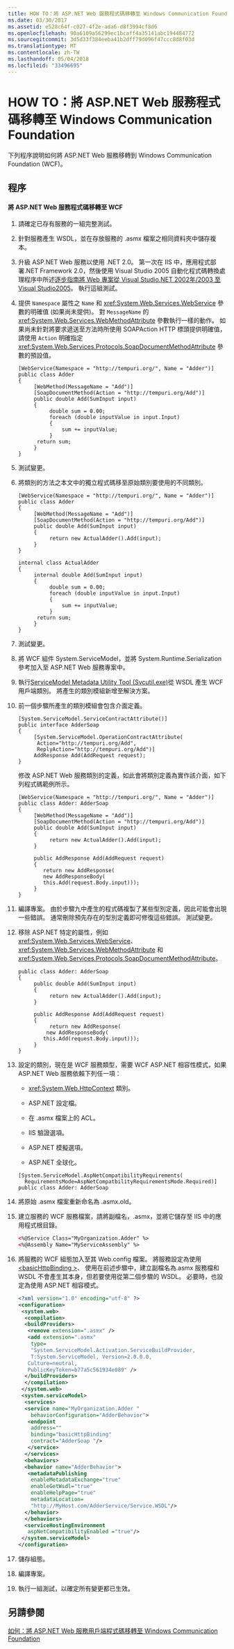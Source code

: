 ```yaml
---
title: HOW TO：將 ASP.NET Web 服務程式碼移轉至 Windows Communication Foundation
ms.date: 03/30/2017
ms.assetid: e528c64f-c027-4f2e-ada6-d8f3994cf8d6
ms.openlocfilehash: 90a6109a56299ec1bcaff4a35141abc194484772
ms.sourcegitcommit: 3d5d33f384eeba41b2dff79d096f47ccc8d8f03d
ms.translationtype: MT
ms.contentlocale: zh-TW
ms.lasthandoff: 05/04/2018
ms.locfileid: "33496695"
---
```

# <a name="how-to-migrate-aspnet-web-service-code-to-the-windows-communication-foundation"></a>HOW TO：將 ASP.NET Web 服務程式碼移轉至 Windows Communication Foundation
下列程序說明如何將 ASP.NET Web 服務移轉到 Windows Communication Foundation (WCF)。  
  
## <a name="procedure"></a>程序  
  
#### <a name="to-migrate-aspnet-web-service-code-to-wcf"></a>將 ASP.NET Web 服務程式碼移轉至 WCF  
  
1.  請確定已存有服務的一組完整測試。  
  
2.  針對服務產生 WSDL，並在存放服務的 .asmx 檔案之相同資料夾中儲存複本。  
  
3.  升級 ASP.NET Web 服務以使用 .NET 2.0。 第一次在 IIS 中，應用程式部署.NET Framework 2.0，然後使用 Visual Studio 2005 自動化程式碼轉換處理程序中所述[逐步指南將 Web 專案從 Visual Studio.NET 2002年/2003 至 Visual Studio2005](http://go.microsoft.com/fwlink/?LinkId=96492)。 執行這組測試。  
  
4.  提供 `Namespace` 屬性之 `Name` 和 <xref:System.Web.Services.WebService> 參數的明確值 (如果尚未提供)。 對 `MessageName` 的 <xref:System.Web.Services.WebMethodAttribute> 參數執行一樣的動作。 如果尚未針對將要求遞送至方法時所使用 SOAPAction HTTP 標頭提供明確值，請使用 `Action` 明確指定 <xref:System.Web.Services.Protocols.SoapDocumentMethodAttribute> 參數的預設值。  
  
    ```  
    [WebService(Namespace = "http://tempuri.org/", Name = "Adder")]  
    public class Adder  
    {  
         [WebMethod(MessageName = "Add")]  
         [SoapDocumentMethod(Action = "http://tempuri.org/Add")]  
         public double Add(SumInput input)  
         {  
              double sum = 0.00;  
              foreach (double inputValue in input.Input)  
              {  
                  sum += inputValue;  
              }  
          return sum;  
         }  
    }  
    ```  
  
5.  測試變更。  
  
6.  將類別的方法之本文中的獨立程式碼移至原始類別要使用的不同類別。  
  
    ```  
    [WebService(Namespace = "http://tempuri.org/", Name = "Adder")]  
    public class Adder  
    {  
         [WebMethod(MessageName = "Add")]  
         [SoapDocumentMethod(Action = "http://tempuri.org/Add")]  
         public double Add(SumInput input)  
         {  
              return new ActualAdder().Add(input);  
         }  
    }  
  
    internal class ActualAdder  
    {  
         internal double Add(SumInput input)  
         {  
              double sum = 0.00;  
              foreach (double inputValue in input.Input)  
              {  
                  sum += inputValue;  
              }  
          return sum;  
         }  
    }  
    ```  
  
7.  測試變更。  
  
8.  將 WCF 組件 System.ServiceModel，並將 System.Runtime.Serialization 參考加入至 ASP.NET Web 服務專案中。  
  
9. 執行[ServiceModel Metadata Utility Tool (Svcutil.exe)](../../../../docs/framework/wcf/servicemodel-metadata-utility-tool-svcutil-exe.md)從 WSDL 產生 WCF 用戶端類別。 將產生的類別模組新增至解決方案。  
  
10. 前一個步驟所產生的類別模組會包含介面定義。  
  
    ```  
    [System.ServiceModel.ServiceContractAttribute()]  
    public interface AdderSoap  
    {  
         [System.ServiceModel.OperationContractAttribute(  
          Action="http://tempuri.org/Add",   
          ReplyAction="http://tempuri.org/Add")]  
         AddResponse Add(AddRequest request);  
    }  
    ```  
  
     修改 ASP.NET Web 服務類別的定義，如此會將類別定義為實作該介面，如下列程式碼範例所示。  
  
    ```  
    [WebService(Namespace = "http://tempuri.org/", Name = "Adder")]  
    public class Adder: AdderSoap  
    {  
         [WebMethod(MessageName = "Add")]  
         [SoapDocumentMethod(Action = "http://tempuri.org/Add")]  
         public double Add(SumInput input)  
         {  
              return new ActualAdder().Add(input);  
         }  
  
         public AddResponse Add(AddRequest request)  
         {  
            return new AddResponse(  
            new AddResponseBody(  
            this.Add(request.Body.input)));  
         }  
    }  
    ```  
  
11. 編譯專案。 由於步驟九中產生的程式碼複製了某些型別定義，因此可能會出現一些錯誤。 通常刪除預先存在的型別定義即可修復這些錯誤。 測試變更。  
  
12. 移除 ASP.NET 特定的屬性，例如 <xref:System.Web.Services.WebService>、<xref:System.Web.Services.WebMethodAttribute> 和 <xref:System.Web.Services.Protocols.SoapDocumentMethodAttribute>。  
  
    ```  
    public class Adder: AdderSoap  
    {  
         public double Add(SumInput input)  
         {  
              return new ActualAdder().Add(input);  
         }  
  
         public AddResponse Add(AddRequest request)  
         {  
              return new AddResponse(  
             new AddResponseBody(  
            this.Add(request.Body.input)));  
         }  
    }  
    ```  
  
13. 設定的類別，現在是 WCF 服務類型，需要 WCF ASP.NET 相容性模式，如果 ASP.NET Web 服務依賴下列任一項：  
  
    -   <xref:System.Web.HttpContext> 類別。  
  
    -   ASP.NET 設定檔。  
  
    -   在 .asmx 檔案上的 ACL。  
  
    -   IIS 驗證選項。  
  
    -   ASP.NET 模擬選項。  
  
    -   ASP.NET 全球化。  
  
    ```  
    [System.ServiceModel.AspNetCompatibilityRequirements(  
      RequirementsMode=AspNetCompatbilityRequirementsMode.Required)]  
    public class Adder: AdderSoap  
    ```  
  
14. 將原始 .asmx 檔案重新命名為 .asmx.old。  
  
15. 建立服務的 WCF 服務檔案，請將副檔名，.asmx，並將它儲存至 IIS 中的應用程式根目錄。  
  
    ```xml  
    <%@Service Class="MyOrganization.Adder" %>  
    <%@Assembly Name="MyServiceAssembly" %>   
    ```  
  
16. 將服務的 WCF 組態加入至其 Web.config 檔案。 將服務設定為使用[ \<basicHttpBinding >](../../../../docs/framework/configure-apps/file-schema/wcf/basichttpbinding.md)、 使用在前述步驟中，建立副檔名為.asmx 服務檔和 WSDL 不會產生其本身，但若要使用從第二個步驟的 WSDL。 必要時，也設定為使用 ASP.NET 相容模式。  
  
    ```xml  
    <?xml version="1.0" encoding="utf-8" ?>  
    <configuration>  
     <system.web>  
      <compilation>  
      <buildProviders>  
       <remove extension=".asmx" />  
       <add extension=".asmx"   
        type=  
        "System.ServiceModel.Activation.ServiceBuildProvider,  
        T:System.ServiceModel, Version=2.0.0.0,   
       Culture=neutral,   
       PublicKeyToken=b77a5c561934e089" />  
      </buildProviders>  
      </compilation>  
     </system.web>  
     <system.serviceModel>  
      <services>  
      <service name="MyOrganization.Adder "  
        behaviorConfiguration="AdderBehavior">  
       <endpoint   
        address=""  
        binding="basicHttpBinding"  
        contract="AdderSoap "/>  
       </service>  
      </services>  
      <behaviors>  
      <behavior name="AdderBehavior">  
       <metadataPublishing   
        enableMetadataExchange="true"   
        enableGetWsdl="true"   
        enableHelpPage="true"   
        metadataLocation=  
        "http://MyHost.com/AdderService/Service.WSDL"/>  
      </behavior>  
      </behaviors>  
      <serviceHostingEnvironment   
       aspNetCompatibilityEnabled ="true"/>  
     </system.serviceModel>  
    </configuration>  
    ```  
  
17. 儲存組態。  
  
18. 編譯專案。  
  
19. 執行一組測試，以確定所有變更都已生效。  
  
## <a name="see-also"></a>另請參閱  
 [如何：將 ASP.NET Web 服務用戶端程式碼移轉至 Windows Communication Foundation](../../../../docs/framework/wcf/feature-details/migrate-asp-net-web-service-client-to-wcf.md)
